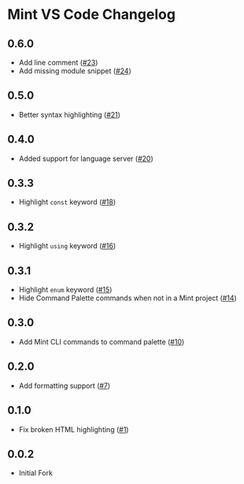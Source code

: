 # Mint VS Code Changelog

## 0.6.0

- Add line comment ([#23](https://github.com/mint-lang/mint-vscode/pull/23))
- Add missing module snippet ([#24](https://github.com/mint-lang/mint-vscode/pull/24))

## 0.5.0

- Better syntax highlighting ([#21](https://github.com/mint-lang/mint-vscode/pull/21))

## 0.4.0

- Added support for language server ([#20](https://github.com/mint-lang/mint-vscode/pull/20))

## 0.3.3

- Highlight `const` keyword ([#18](https://github.com/mint-lang/mint-vscode/pull/18))

## 0.3.2

- Highlight `using` keyword ([#16](https://github.com/mint-lang/mint-vscode/pull/16))

## 0.3.1

- Highlight `enum` keyword ([#15](https://github.com/mint-lang/mint-vscode/pull/15))
- Hide Command Palette commands when not in a Mint project ([#14](https://github.com/mint-lang/mint-vscode/pull/14))

## 0.3.0

- Add Mint CLI commands to command palette ([#10](https://github.com/mint-lang/mint-vscode/pull/10))

## 0.2.0

- Add formatting support ([#7](https://github.com/mint-lang/mint-vscode/pull/7))

## 0.1.0

- Fix broken HTML highlighting ([#1](https://github.com/mint-lang/mint-vscode/pull/1))

## 0.0.2

- Initial Fork
